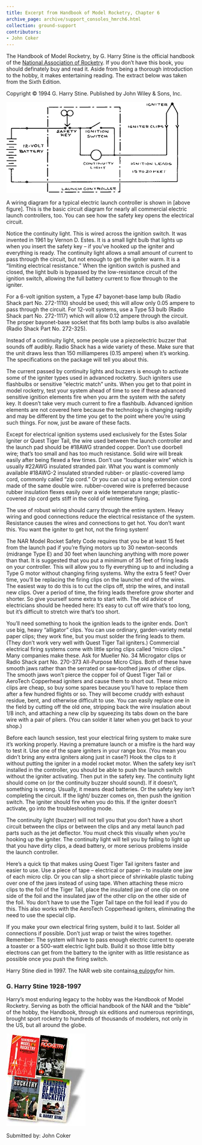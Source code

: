 ```yaml
---
title: Excerpt from Handbook of Model Rocketry, Chapter 6
archive_page: archive/support_consoles_hmrch6.html
collection: ground-support
contributors:
- John Coker
---
```

The Handbook of Model Rocketry, by G. Harry Stine is the official handbook of the [National Association of Rocketry](http://www.nar.org). If you don’t have this book, you should definately buy and read it. Aside from being a thorough introduction to the hobby, it makes entertaining reading. The extract below was taken from the Sixth Edition.

Copyright © 1994 G. Harry Stine. Published by John Wiley & Sons, Inc.

![](/images/circuit.gif)

A wiring diagram for a typical electric launch controller is shown in [above figure]. This is the basic circuit diagram for nearly all commercial electric launch controllers, too. You can see how the safety key opens the electrical circuit.

Notice the continuity light. This is wired across the ignition switch. It was invented in 1961 by Vernon D. Estes. It is a small light bulb that lights up when you insert the safety key – if you’ve hooked up the igniter and everything is ready. The continuity light allows a small amount of current to pass through the circuit, but not enough to get the igniter warm. It is a “limiting electrical resistance.” When the ignition switch is pushed and closed, the light bulb is bypassed by the low-resistance circuit of the ignition switch, allowing the full battery current to flow through to the igniter.

For a 6-volt ignition system, a Type 47 bayonet-base lamp bulb (Radio Shack part No. 272-1110) should be used; this will allow only 0.05 ampere to pass through the circuit. For 12-volt systems, use a Type 53 bulb (Radio Shack part No. 272-1117) which will allow 0.12 ampere through the circuit. The proper bayonet-base socket that fits both lamp bulbs is also available (Radio Shack Part No. 272-325).

Instead of a continuity light, some people use a piezoelectric buzzer that sounds off audibly. Radio Shack has a wide variety of these. Make sure that the unit draws less than 150 milliamperes (0.15 ampere) when it’s working. The specifications on the package will tell you about this.

The current passed by continuity lights and buzzers is enough to activate some of the igniter types used in advanced rocketry. Such igniters use flashbulbs or sensitive “electric match” units. When you get to that point in model rocketry, test your system ahead of time to see if these advanced sensitive ignition elements fire when you arm the system with the safety key. It doesn’t take very much current to fire a flashbulb. Advanced ignition elements are not covered here because the technology is changing rapidly and may be different by the time you get to the point where you’re using such things. For now, just be aware of these facts.

Except for electrical ignition systems used exclusively for the Estes Solar Igniter or Quest Tiger Tail, the wire used between the launch controller and the launch pad should be #18AWG stranded copper. Don’t use doorbell wire; that’s too small and has too much resistance. Solid wire will break easily after being flexed a few times. Don’t use “loudspeaker wire” which is usually #22AWG insulated stranded pair. What you want is commonly available #18AWG-2 insulated stranded rubber- or plastic-covered lamp cord, commonly called “zip cord.” Or you can cut up a long extension cord made of the same double wire. rubber-covered wire is preferred because rubber insulation flexes easily over a wide temperature range; plastic-covered zip cord gets stiff in the cold of wintertime flying.

The use of robust wiring should carry through the entire system. Heavy wiring and good connections reduce the electrical resistance of the system. Resistance causes the wires and connections to get hot. You don’t want this. You want the igniter to get hot, not the firing system!

The NAR Model Rocket Safety Code requires that you be at least 15 feet from the launch pad if you’re flying motors up to 30 newton-seconds (midrange Type E) and 30 feet when launching anything with more power than that. It is suggested that you put a minimum of 35 feet of firing leads on your controller. This will allow you to fly everything up to and including a Type G motor without changing firing systems. Why the extra 5 feet? Over time, you’ll be replacing the firing clips on the launcher end of the wires. The easiest way to do this is to cut the clips off, strip the wires, and install new clips. Over a period of time, the firing leads therefore grow shorter and shorter. So give yourself some extra to start with. The old advice of electricians should be heeded here: It’s easy to cut off wire that’s too long, but it’s difficult to stretch wire that’s too short.

You’ll need something to hook the ignition leads to the igniter ends. Don’t use big, heavy “alligator” clips. You can use ordinary, garden-variety metal paper clips; they work fine, but you must solder the firing leads to them. (They don’t work very well with Quest Tiger Tail igniters.) Commercial electrical firing systems come with little spring clips called “micro clips.” Many companies make these. Ask for Mueller No. 34 Microgator clips or Radio Shack part No. 270-373 All-Purpose Micro Clips. Both of these have smooth jaws rather than the serrated or saw-toothed jaws of other clips. The smooth jaws won’t pierce the copper foil of Quest Tiger Tail or AeroTech Copperhead igniters and cause them to short out. These micro clips are cheap, so buy some spares because you’ll have to replace them after a few hundred flights or so. They will become cruddy with exhaust residue, bent, and otherwise difficult to use. You can easily replace one in the field by cutting off the old one, stripping back the wire insulation about 1/8 inch, and attaching a new clip by squeezing its tabs down on the bare wire with a pair of pliers. (You can solder it later when you get back to your shop.)

Before each launch session, test your electrical firing system to make sure it’s working properly. Having a premature launch or a misfire is the hard way to test it. Use one of the spare igniters in your range box. (You mean you didn’t bring any extra igniters along just in case?) Hook the clips to it without putting the igniter in a model rocket motor. When the safety key isn’t installed in the controller, you should be able to push the launch switch without the igniter activating. Then put in the safety key. The continuity light should come on (or the continuity buzzer should sound). If it doesn’t, something is wrong. Usually, it means dead batteries. Or the safety key isn’t completing the circuit. If the light/ buzzer comes on, then push the ignition switch. The igniter should fire when you do this. If the igniter doesn’t activate, go into the troubleshooting mode.

The continuity light (buzzer) will not tell you that you don’t have a short circuit between the clips or between the clips and any metal launch pad parts such as the jet deflector. You must check this visually when you’re hooking up the igniter. The continuity light will tell you by failing to light up that you have dirty clips, a dead battery, or more serious problems inside the launch controller.

Here’s a quick tip that makes using Quest Tiger Tail igniters faster and easier to use. Use a piece of tape – electrical or paper – to insulate one jaw of each micro clip. Or you can slip a short piece of shrinkable plastic tubing over one of the jaws instead of using tape. When attaching these micro clips to the foil of the Tiger Tail, place the insulated jaw of one clip on one side of the foil and the insulated jaw of the other clip on the other side of the foil. You don’t have to use the Tiger Tail tape on the foil lead if you do this. This also works with the AeroTech Copperhead igniters, eliminating the need to use the special clip.

If you make your own electrical firing system, build it to last. Solder all connections if possible. Don’t just wrap or twist the wires together. Remember: The system will have to pass enough electric current to operate a toaster or a 500-watt electric light bulb. Build it so those little bitty electrons can get from the battery to the igniter with as little resistance as possible once you push the firing switch.

Harry Stine died in 1997. The NAR web site contains[a eulogy](http://www.nar.org/NARstine.html)for him.

### G. Harry Stine 1928-1997

Harry’s most enduring legacy to the hobby was the Handbook of Model Rocketry. Serving as both the official handbook of the NAR and the “bible” of the hobby, the Handbook, through six editions and numerous reprintings, brought sport rocketry to hundreds of thousands of modelers, not only in the US, but all around the globe.

![](/images/4handbks.jpg)

Submitted by: John Coker

